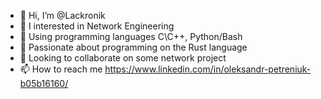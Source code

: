 - 👋 Hi, I’m @Lackronik
- 👀 I interested in Network Engineering
- 🌱 Using programming languages C\C++, Python/Bash
- 🦀 Passionate about programming on the Rust language
- 💞️ Looking to collaborate on some network project
- 📫 How to reach me https://www.linkedin.com/in/oleksandr-petreniuk-b05b16160/

<!---
Lackronik/Lackronik is a ✨ special ✨ repository because its `README.md` (this file) appears on your GitHub profile.
You can click the Preview link to take a look at your changes.
--->
